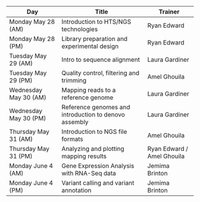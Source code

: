 

| Day | Title | Trainer |
| ------------- | ------------- |------------- |
| Monday May 28 (AM) | Introduction to HTS/NGS technologies|Ryan Edward|
| Monday May 28 (PM) | Library preparation and experimental design |Ryan Edward|
| Tuesday May 29 (AM) | Intro to sequence alignment|Laura Gardiner|
| Tuesday May 29 (PM) | Quality control, filtering and trimming |Amel Ghouila|
| Wednesday May 30 (AM) | Mapping reads to a reference genome|Laura Gardiner|
| Wednesday May 30 (PM) | Reference genomes and introduction to denovo assembly|Laura Gardiner|
| Thursday May 31 (AM) |Introduction to NGS file formats|Amel Ghouila|
| Thursday May 31 (PM) |Analyzing and plotting mapping results|Ryan Edward / Amel Ghouila|
| Monday June 4 (AM) | Gene Expression Analysis with RNA-Seq data|Jemima Brinton|
| Monday June 4 (PM) | Variant calling and variant annotation|Jemima Brinton|
